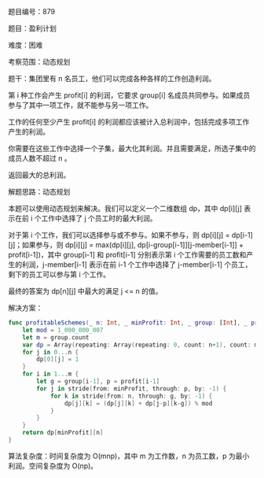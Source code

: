 题目编号：879

题目：盈利计划

难度：困难

考察范围：动态规划

题干：集团里有 n 名员工，他们可以完成各种各样的工作创造利润。

第 i 种工作会产生 profit[i] 的利润，它要求 group[i] 名成员共同参与。如果成员参与了其中一项工作，就不能参与另一项工作。

工作的任何至少产生 profit[i] 的利润都应该被计入总利润中，包括完成多项工作产生的利润。

你需要在这些工作中选择一个子集，最大化其利润。并且需要满足，所选子集中的成员人数不超过 n 。

返回最大的总利润。

解题思路：动态规划

本题可以使用动态规划来解决。我们可以定义一个二维数组 dp，其中 dp[i][j] 表示在前 i 个工作中选择了 j 个员工时的最大利润。

对于第 i 个工作，我们可以选择参与或不参与。如果不参与，则 dp[i][j] = dp[i-1][j]；如果参与，则 dp[i][j] = max(dp[i][j], dp[i-group[i-1]][j-member[i-1]] + profit[i-1])，其中 group[i-1] 和 profit[i-1] 分别表示第 i 个工作需要的员工数和产生的利润，j-member[i-1] 表示在前 i-1 个工作中选择了 j-member[i-1] 个员工，剩下的员工可以参与第 i 个工作。

最终的答案为 dp[n][j] 中最大的满足 j <= n 的值。

解决方案：

```swift
func profitableSchemes(_ n: Int, _ minProfit: Int, _ group: [Int], _ profit: [Int]) -> Int {
    let mod = 1_000_000_007
    let m = group.count
    var dp = Array(repeating: Array(repeating: 0, count: n+1), count: minProfit+1)
    for j in 0...n {
        dp[0][j] = 1
    }
    for i in 1...m {
        let g = group[i-1], p = profit[i-1]
        for j in stride(from: minProfit, through: p, by: -1) {
            for k in stride(from: n, through: g, by: -1) {
                dp[j][k] = (dp[j][k] + dp[j-p][k-g]) % mod
            }
        }
    }
    return dp[minProfit][n]
}
```

算法复杂度：时间复杂度为 O(mnp)，其中 m 为工作数，n 为员工数，p 为最小利润。空间复杂度为 O(np)。